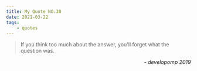 ```yaml
---
title: My Quote NO.30
date: 2021-03-22
tags:
	- quotes
---
```


> If you think too much about the answer, you'll forget what the question was.

<div style="text-align: right"> <i>- developomp 2019</i> </div>
